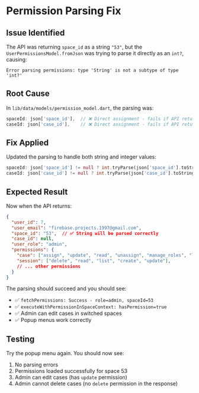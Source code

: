 # Permission Parsing Fix

## Issue Identified
The API was returning `space_id` as a string `"53"`, but the `UserPermissionsModel.fromJson` was trying to parse it directly as an `int?`, causing:
```
Error parsing permissions: type 'String' is not a subtype of type 'int?'
```

## Root Cause
In `lib/data/models/permission_model.dart`, the parsing was:
```dart
spaceId: json['space_id'],  // ❌ Direct assignment - fails if API returns string
caseId: json['case_id'],    // ❌ Direct assignment - fails if API returns string
```

## Fix Applied
Updated the parsing to handle both string and integer values:
```dart
spaceId: json['space_id'] != null ? int.tryParse(json['space_id'].toString()) : null,
caseId: json['case_id'] != null ? int.tryParse(json['case_id'].toString()) : null,
```

## Expected Result
Now when the API returns:
```json
{
  "user_id": 7,
  "user_email": "firebase.projects.1997@gmail.com",
  "space_id": "53",  // ✅ String will be parsed correctly
  "case_id": null,
  "user_role": "admin",
  "permissions": {
    "case": ["assign", "update", "read", "unassign", "manage_roles", "list"],
    "session": ["delete", "read", "list", "create", "update"],
    // ... other permissions
  }
}
```

The parsing should succeed and you should see:
- ✅ `fetchPermissions: Success - role=admin, spaceId=53`
- ✅ `executeWithPermissionInSpaceContext: hasPermission=true`
- ✅ Admin can edit cases in switched spaces
- ✅ Popup menus work correctly

## Testing
Try the popup menu again. You should now see:
1. No parsing errors
2. Permissions loaded successfully for space 53
3. Admin can edit cases (has `update` permission)
4. Admin cannot delete cases (no `delete` permission in the response)
